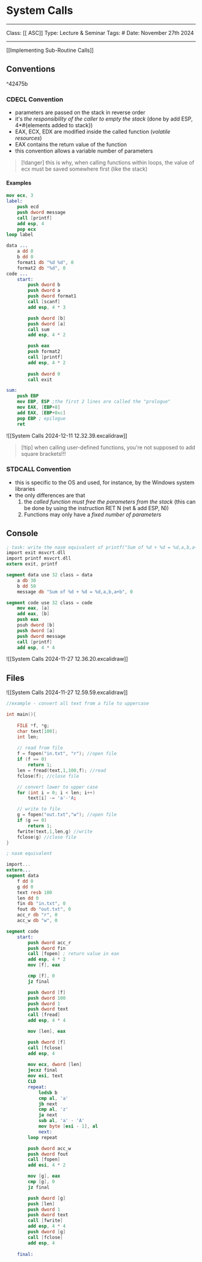 # System Calls
___
Class: [[ ASC]]
Type: Lecture & Seminar
Tags: # 
Date: November 27th 2024
___

[[Implementing Sub-Routine Calls]] 
## Conventions

^42475b

### CDECL Convention
- parameters are passed on the stack in reverse order 
- it's *the responsibility of the caller to empty the stack* (done by add ESP, 4*#{elements added to stack})
- EAX, ECX, EDX are modified inside the called function (*volatile resources*)
- EAX contains the return value of the function
- this convention allows a variable number of parameters 
>[!danger] this is why, when calling functions within loops, the value of ecx must be saved somewhere first (like the stack)

#### Examples
```nasm
mov ecx, 3 
label:
	push ecd 
	push dword message 
	call [printf]
	add esp, 4 
	pop ecx 
loop label

```

```nasm
data ...
	a dd 0
	b dd 0
	format1 db "%d %d", 0
	format2 db "%d", 0 
code ...
	start:
		push dword b 
		push dword a
		push dword format1 
		call [scanf] 
		add esp, 4 * 3 

		push dword [b]
		push dword [a]
		call sum 
		add esp, 4 * 2 

		push eax
		push format2 
		call [printf]
		add esp, 4 * 2 
		
		push dword 0 
		call exit 

sum:
	push EBP
	mov EBP, ESP ;the first 2 lines are called the "prologue"
	mov EAX, [EBP+8]
	add EAX, [EBP+0xc]
	pop EBP ; epilogue
	ret 
```

![[System Calls 2024-12-11 12.32.39.excalidraw]]

>[!tip] when calling user-defined functions, you're not supposed to add square brackets!!!

### STDCALL Convention
- this is specific to the OS and used, for instance, by the Windows system libraries 
- the only differences are that 
	1. the *called function must free the parameters from the stack* (this can be done by using the instruction RET N (ret & add ESP, N))
	2. Functions may only have a *fixed number of parameters*

## Console 

```nasm 
; task: write the nasm equivalent of printf("Sum of %d + %d = %d,a,b,a+b")
import exit msvcrt.dll 
import printf msvcrt.dll
extern exit, printf

segment data use 32 class = data 
	a db 30 
	b dd 50 
	message db "Sum of %d + %d = %d,a,b,a+b", 0

segment code use 32 class = code
	mov eax, [a]
	add eax, [b]
	push eax 
	psuh dword [b]
	push dword [a]
	push dword message 
	call [printf]
	add esp, 4 * 4
```

![[System Calls 2024-11-27 12.36.20.excalidraw]]

## Files 
![[System Calls 2024-11-27 12.59.59.excalidraw]]

```c++
//example - convert all text from a file to uppercase

int main(){
	
	FILE *f, *g;
	char text[100];
	int len;
	
	// read from file
	f = fopen("in.txt", "r"); //open file
	if (f == 0)
		return 1;
	len = fread(text,1,100,f); //read
	fclose(f); //close file

	// convert lower to upper case 
	for (int i = 0; i < len; i++)
		text[i] -= 'a'-'A;

	// write to file 
	g = fopen("out.txt","w"); //open file
	if (g == 0)
		return 1;
	fwrite(text,1,len,g) //write
	fclose(g) //close file
}

```

```nasm
; nasm equivalent 

import...
extern...
segment data 
	f dd 0
	g dd 0 
	text resb 100 
	len dd 0
	fin db "in.txt", 0 
	fout db "out.txt", 0 
	acc_r db "r", 0
	acc_w db "w", 0

segment code
	start:
		push dword acc_r 
		push dword fin
		call [fopen] ; return value in eax 
		add esp, 4 * 2
		mov [f], eax 

		cmp [f], 0
		jz final

		push dword [f]
		push dword 100 
		push dword 1 
		push dword text
		call [fread]
		add esp, 4 * 4 

		mov [len], eax 

		push dword [f]
		call [fclose]
		add esp, 4
	
		mov ecx, dword [len]
		jecxz final 
		mov esi, text 
		CLD
		repeat:
			lodsb b 
			cmp al, 'a'
			jb next 
			cmp al, 'z'
			ja next 
			sub al, 'a' - 'A'
			mov byte [esi - 1], al
			next:
		loop repeat		

		push dword acc_w 
		push dword fout 
		call [fopen]
		add esi, 4 * 2 

		mov [g], eax 
		cmp [g], 0
		jz final 

		push dword [g]
		push [len]
		push dword 1 
		push dword text 
		call [fwrite]
		add esp, 4 * 4 
		push dword [g]
		call [fclose]
		add esp, 4
	
	final:


```